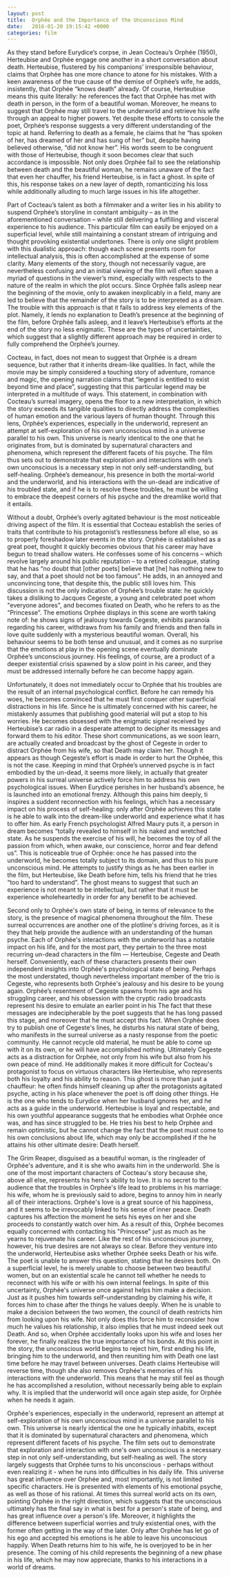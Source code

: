 ```yaml
---
layout: post
title:  Orphée and the Importance of the Unconscious Mind
date:   2016-01-20 19:15:42 +0000
categories: film
---
```


As they stand before Eurydice’s corpse, in Jean Cocteau’s Orphée (1950), Herteubise and Orphée engage one another in a short conversation about death. Herteubise, flustered by his companions’ irresponsible behaviour, claims that Orphée has one more chance to atone for his mistakes. With a keen awareness of the true cause of the demise of Orphée’s wife, he adds, insistently, that Orphée “knows death” already. Of course, Herteubise means this quite literally: he references the fact that Orphée has met with death in person, in the form of a beautiful woman. Moreover, he means to suggest that Orphée may still travel to the underworld and retrieve his wife through an appeal to higher powers. Yet despite these efforts to console the poet, Orphée’s response suggests a very different understanding of the topic at hand. Referring to death as a female, he claims that he “has spoken of her, has dreamed of her and has sung of her” but, despite having believed otherwise, “did not know her”. His words seem to be congruent with those of Herteubise, though it soon becomes clear that such accordance is impossible. Not only does Orphée fail to see the relationship between death and the beautiful woman, he remains unaware of the fact that even her chauffer, his friend Herteubise, is in fact a ghost. In spite of this, his response takes on a new layer of depth, romanticizing his loss while additionally alluding to much large issues in his life altogether.

Part of Cocteau’s talent as both a filmmaker and a writer lies in his ability to suspend Orphée’s storyline in constant ambiguity – as in the aforementioned conversation – while still delivering a fulfilling and visceral experience to his audience. This particular film can easily be enjoyed on a superficial level, while still maintaining a constant stream of intriguing and thought provoking existential undertones. There is only one slight problem with this dualistic approach: though each scene presents room for intellectual analysis, this is often accomplished at the expense of some clarity. Many elements of the story, though not necessarily vague, are nevertheless confusing and an initial viewing of the film will often spawn a myriad of questions in the viewer’s mind, especially with respects to the nature of the realm in which the plot occurs. Since Orphée falls asleep near the beginning of the movie, only to awaken inexplicably in a field, many are led to believe that the remainder of the story is to be interpreted as a dream. The trouble with this approach is that it fails to address key elements of the plot. Namely, it lends no explanation to Death’s presence at the beginning of the film, before Orphée falls asleep, and it leave’s Herteubise’s efforts at the end of the story no less enigmatic. These are the types of uncertainties, which suggest that a slightly different approach may be required in order to fully comprehend the Orphée’s journey.

Cocteau, in fact, does not mean to suggest that Orphée is a dream sequence, but rather that it inherits dream-like qualities. In fact, while the movie may be simply considered a touching story of adventure, romance and magic, the opening narration claims that “legend is entitled to exist beyond time and place”, suggesting that this particular legend may be interpreted in a multitude of ways. This statement, in combination with Cocteau’s surreal imagery, opens the floor to a new interpretation, in which the story exceeds its tangible qualities to directly address the complexities of human emotion and the various layers of human thought. Through this lens, Orphée’s experiences, especially in the underworld, represent an attempt at self-exploration of his own unconscious mind in a universe parallel to his own. This universe is nearly identical to the one that he originates from, but is dominated by supernatural characters and phenomena, which represent the different facets of his psyche. The film thus sets out to demonstrate that exploration and interactions with one’s own unconscious is a necessary step in not only self-understanding, but self-healing. Orphée’s demeanour, his presence in both the mortal-world and the underworld, and his interactions with the un-dead are indicative of his troubled state, and if he is to resolve these troubles, he must be willing to embrace the deepest corners of his psyche and the dreamlike world that it entails.

Without a doubt, Orphée’s overly agitated behaviour is the most noticeable driving aspect of the film. It is essential that Cocteau establish the series of traits that contribute to his protagonist’s restlessness before all else, so as to properly foreshadow later events in the story. Orphée is established as a great poet, thought it quickly becomes obvious that his career may have begun to tread shallow waters. He confesses some of his concerns – which revolve largely around his public reputation – to a retired colleague, stating that he has “no doubt that [other poets] believe that [he] has nothing new to say, and that a poet should not be too famous”. He adds, in an annoyed and unconvincing tone, that despite this, the public still loves him. This discussion is not the only indication of Orphée’s trouble state: he quickly takes a disliking to Jacques Cegeste, a young and celebrated poet whom "everyone adores", and becomes fixated on Death, who he refers to as the “Princesse”. The emotions Orphée displays in this scene are worth taking note of: he shows signs of jealousy towards Cegeste, exhibits paranoia regarding his career, withdraws from his family and friends and then falls in love quite suddenly with a mysterious beautiful woman. Overall, his behaviour seems to be both tense and unusual, and it comes as no surprise that the emotions at play in the opening scene eventually dominate Orphée’s unconscious journey. His feelings, of course, are a product of a deeper existential crisis spawned by a slow point in his career, and they must be addressed internally before he can become happy again.

Unfortunately, it does not immediately occur to Orphée that his troubles are the result of an internal psychological conflict. Before he can remedy his woes, he becomes convinced that he must first conquer other superficial distractions in his life. Since he is ultimately concerned with his career, he mistakenly assumes that publishing good material will put a stop to his worries. He becomes obsessed with the enigmatic signal received by Herteubise’s car radio in a desperate attempt to decipher its messages and forward them to his editor. These short communications, as we soon learn, are actually created and broadcast by the ghost of Cegeste in order to distract Orphée from his wife, so that Death may claim her. Though it appears as though Cegeste’s effort is made in order to hurt the Orphée, this is not the case. Keeping in mind that Orphée’s unnerved psyche is in fact embodied by the un-dead, it seems more likely, in actually that greater powers in his surreal universe actively force him to address his own psychological issues. When Eurydice perishes in her husband’s absence, he is launched into an emotional frenzy. Although this pains him deeply, ti inspires a suddent reconnection with his feelings, which has a necessary impact on his process of self-healing: only after Orphée achieves this state is he able to walk into the dream-like underworld and experience what it has to offer him. As early French psychologist Alfred Maury puts it, a person in dream becomes “totally revealed to himself in his naked and wretched state. As he suspends the exercise of his will, he becomes the toy of all the passion from which, when awake, our conscience, horror and fear defend us”. This is noticeable true of Orphée: once he has passed into the underworld, he becomes totally subject to its domain, and thus to his pure unconscious mind. He attempts to justify things as he has been earlier in the film, but Herteubise, like Death before him, tells his friend that he tries “too hard to understand”. The ghost means to suggest that such an experience is not meant to be intellectual, but rather that it must be experience wholeheartedly in order for any benefit to be achieved.

Second only to Orphée's own state of being, in terms of relevance to the story, is the presence of magical phenomena throughout the film. These surreal occurrences are another one of the plotline's driving forces, as it is they that help provide the audience with an understanding of the human psyche. Each of Orphée's interactions with the underworld has a notable impact on his life, and for the most part, they pertain to the three most recurring un-dead characters in the film — Herteubise, Cegeste and Death herself. Conveniently, each of these characters presents their own independent insights into Orphée's psychological state of being. Perhaps the most understated, though nevertheless important member of the trio is Cegeste, who represents both Orphée's jealousy and his desire to be young again. Orphée’s resentment of Cegeste spawns from his age and his struggling career, and his obsession with the cryptic radio broadcasts represent his desire to emulate an earlier point in his The fact that these messages are indecipherable by the poet suggests that he has long passed this stage, and moreover that he must accept this fact. When Orphée does try to publish one of Cegeste's lines, he disturbs his natural state of being, who manifests in the surreal universe as a nasty response from the poetic community. He cannot recycle old material, he must be able to come up with it on its own, or he will have accomplished nothing. Ultimately Cegeste acts as a distraction for Orphée, not only from his wife but also from his own peace of mind. He additionally makes it more difficult for Cocteau's protagonist to focus on virtuous characters like Herteubise, who represents both his loyalty and his ability to reason. This ghost is more than just a chauffeur: he often finds himself cleaning up after the protagonists agitated psyche, acting in his place whenever the poet is off doing other things.  He is the one who tends to Eurydice when her husband ignores her, and he acts as a guide in the underworld. Herteubise is loyal and respectable, and his own youthful appearance suggests that he embodies what Orphée once was, and has since struggled to be. He tries his best to help Orphée and remain optimistic, but he cannot change the fact that the poet must come to his own conclusions about life, which may only be accomplished if the he attains his other ultimate desire: Death herself. 

The Grim Reaper, disguised as a beautiful woman, is the ringleader of Orphée's adventure, and it is she who awaits him in the underworld. She is one of the most important characters of Cocteau's story because she, above all else, represents his hero's ability to love. It is no secret to the audience that the troubles in Orphée's life lead to problems in his marriage: his wife, whom he is previously said to adore, begins to annoy him in nearly all of their interactions. Orphée's love is a great source of his happiness, and it seems to be irrevocably linked to his sense of inner peace. Death captures his affection the moment he sets his eyes on her and she proceeds to constantly watch over him. As a result of this, Orphée becomes equally concerned with contacting his "Princesse" just as much as he yearns to rejuvenate his career. Like the rest of his unconscious journey, however, his true desires are not always so clear. Before they venture into the underworld, Herteubise asks whether Orphée seeks Death or his wife. The poet is unable to answer this question, stating that he desires both. On a superficial level, he is merely unable to choose between two beautiful women, but on an existential scale he cannot tell whether he needs to reconnect with his wife or with his own internal feelings. In spite of this uncertainty, Orphée's universe once against helps him make a decision. Just as it pushes him towards self-understanding by claiming his wife, it forces him to chase after the things he values deeply. When he is unable to make a decision between the two women, the council of death restricts him from looking upon his wife. Not only does this force him to reconsider how much he values his relationship, it also implies that he must indeed seek out Death. And so, when Orphée accidentally looks upon his wife and loses her forever, he finally realizes the true importance of his bonds. At this point in the story, the unconscious world begins to reject him, first ending his life, bringing him to the underworld, and then reuniting him with Death one last time before he may travel between universes. Death claims Herteubise will reverse time, though she also removes Orphée's memories of his interactions with the underworld. This means that he may still feel as though he has accomplished a resolution, without necessarily being able to explain why. It is implied that the underworld will once again step aside, for Orphée when he needs it again. 

Orphée's experiences, especially in the underworld, represent an attempt at self-exploration of his own unconscious mind in a universe parallel to his own. This universe is nearly identical the one he typically inhabits, except that it is dominated by supernatural characters and phenomena, which represent different facets of his psyche. The film sets out to demonstrate that exploration and interaction with one's own unconscious is a necessary step in not only self-understanding, but self-healing as well. The story largely suggests that Orphée turns to his unconscious - perhaps without even realizing it - when he runs into difficulties in his daily life. This universe has great influence over Orphée and, most importantly, is not limited specific characters. He is presented with elements of his emotional psyche, as well as those of his rational. At times this surreal world acts on its own, pointing Orphée in the right direction, which suggests that the unconscious ultimately has the final say in what is best for a person's state of being, and has great influence over a person's life. Moreover, it highlights the difference between superficial worries and truly existential ones, with the former often getting in the way of the later. Only after Orphée has let go of his ego and accepted his emotions is he able to leave his unconscious happily. When Death returns him to his wife, he is overjoyed to be in her presence. The coming of his child represents the beginning of a new phase in his life, which he may now appreciate, thanks to his interactions in a world of dreams.